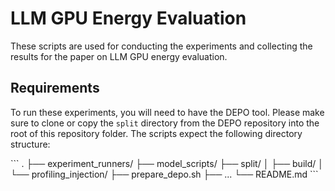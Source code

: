 # LLM GPU Energy Evaluation

These scripts are used for conducting the experiments and collecting the results for the paper on LLM GPU energy evaluation.

## Requirements

To run these experiments, you will need to have the DEPO tool. Please make sure to clone or copy the `split` directory from the DEPO repository into the root of this repository folder. The scripts expect the following directory structure:

\`\`\`
.
├── experiment_runners/
├── model_scripts/
├── split/
│   ├── build/
│   └── profiling_injection/
├── prepare_depo.sh
├── ...
└── README.md
\`\`\` 